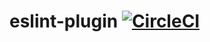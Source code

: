 # eslint-plugin [![CircleCI](https://circleci.com/gh/hack4impact-uiuc/eslint-plugin.svg?style=svg)](https://circleci.com/gh/hack4impact-uiuc/eslint-plugin)
